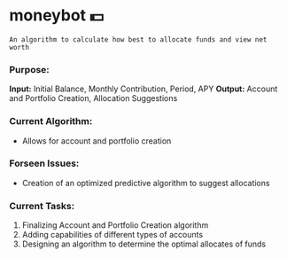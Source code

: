 # moneybot 💵
    An algorithm to calculate how best to allocate funds and view net worth
### Purpose:
**Input:** Initial Balance, Monthly Contribution, Period, APY
**Output:** Account and Portfolio Creation, Allocation Suggestions
### Current Algorithm:
- Allows for account and portfolio creation 
### Forseen Issues:
- Creation of an optimized predictive algorithm to suggest allocations
### Current Tasks:
1. Finalizing Account and Portfolio Creation algorithm
2. Adding capabilities of different types of accounts
3. Designing an algorithm to determine the optimal allocates of funds

